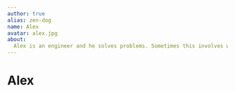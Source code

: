 ```yaml
---
author: true
alias: zen-dog
name: Alex
avatar: alex.jpg
about:
  Alex is an engineer and he solves problems. Sometimes this involves writing code.
---
```


# Alex

<Author :author="$page.frontmatter" />
